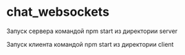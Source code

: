 # chat_websockets

Запуск сервера командой npm start из директории server

Запуск клиента командой npm start из директории client
